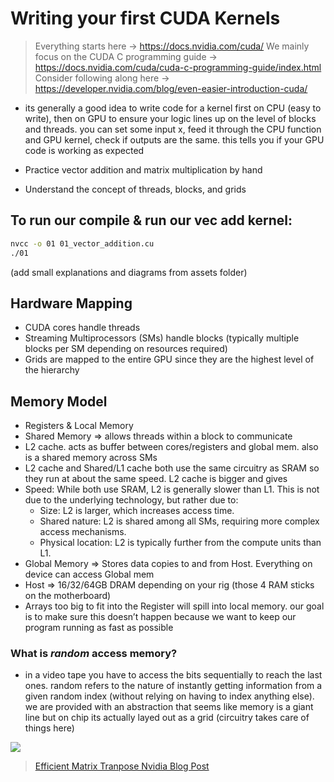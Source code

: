 # Writing your first CUDA Kernels

> Everything starts here -> https://docs.nvidia.com/cuda/
> We mainly focus on the CUDA C programming guide -> https://docs.nvidia.com/cuda/cuda-c-programming-guide/index.html
> Consider following along here -> https://developer.nvidia.com/blog/even-easier-introduction-cuda/

- its generally a good idea to write code for a kernel first on CPU (easy to write), then on GPU to ensure your logic lines up on the level of blocks and threads. you can set some input x, feed it through the CPU function and GPU kernel, check if outputs are the same. this tells you if your GPU code is working as expected

- Practice vector addition and matrix multiplication by hand
- Understand the concept of threads, blocks, and grids

## To run our compile & run our vec add kernel:

```bash
nvcc -o 01 01_vector_addition.cu
./01
```

(add small explanations and diagrams from assets folder)

## Hardware Mapping

- CUDA cores handle threads
- Streaming Multiprocessors (SMs) handle blocks (typically multiple blocks per SM depending on resources required)
- Grids are mapped to the entire GPU since they are the highest level of the hierarchy

## Memory Model

- Registers & Local Memory
- Shared Memory ⇒ allows threads within a block to communicate
- L2 cache. acts as buffer between cores/registers and global mem. also is a shared memory across SMs
- L2 cache and Shared/L1 cache both use the same circuitry as SRAM so they run at about the same speed. L2 cache is bigger and gives
- Speed: While both use SRAM, L2 is generally slower than L1. This is not due to the underlying technology, but rather due to:
  - Size: L2 is larger, which increases access time.
  - Shared nature: L2 is shared among all SMs, requiring more complex access mechanisms.
  - Physical location: L2 is typically further from the compute units than L1.
- Global Memory ⇒ Stores data copies to and from Host. Everything on device can access Global mem
- Host ⇒ 16/32/64GB DRAM depending on your rig (those 4 RAM sticks on the motherboard)
- Arrays too big to fit into the Register will spill into local memory. our goal is to make sure this doesn’t happen because we want to keep our program running as fast as possible

### What is _random_ access memory?

- in a video tape you have to access the bits sequentially to reach
  the last ones. random refers to the nature of instantly getting information
  from a given random index (without relying on having to index anything else). we are provided with an abstraction that seems like memory is a giant line but on chip its actually layed out as a grid (circuitry takes care of things here)

![](../assets/memmodel.png)


> [Efficient Matrix Tranpose Nvidia Blog Post](https://developer.nvidia.com/blog/efficient-matrix-transpose-cuda-cc/)

